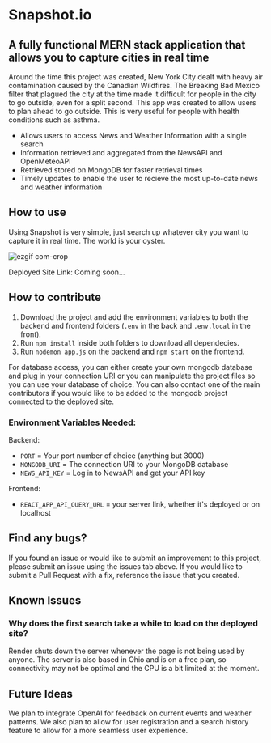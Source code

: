 # Snapshot.io

## A fully functional MERN stack application that allows you to capture cities in real time

Around the time this project was created, New York City dealt with heavy air contamination caused by the Canadian Wildfires. The Breaking Bad Mexico filter that plagued the city at the time made it difficult for people in the city to go outside, even for a split second.
This app was created to allow users to plan ahead to go outside. This is very useful for people with health conditions such as asthma.

* Allows users to access News and Weather Information with a single search
* Information retrieved and aggregated from the NewsAPI and OpenMeteoAPI
* Retrieved stored on MongoDB for faster retrieval times
* Timely updates to enable the user to recieve the most up-to-date news and weather information

## How to use

Using Snapshot is very simple, just search up whatever city you want to capture it in real time. The world is your oyster.

![ezgif com-crop](https://github.com/Sajid2001/real-time-app/assets/60523377/4d68bf3e-8dbb-4711-87a7-8093adb81014)

Deployed Site Link: Coming soon...

## How to contribute

1. Download the project and add the environment variables to both the backend and frontend folders (```.env``` in the back and ```.env.local``` in the front). 
2. Run ```npm install``` inside both folders to download all dependecies. 
3. Run ```nodemon app.js``` on the backend and ```npm start``` on the frontend.

For database access, you can either create your own mongodb database and plug in your connection URI or you can manipulate the project files so you can use your database of choice. You can also contact one of the main contributors if you would like to be added to the mongodb project connected to the deployed site.

### Environment Variables Needed:
Backend: 
* ```PORT``` = Your port number of choice (anything but 3000)
* ```MONGODB_URI``` = The connection URI to your MongoDB database
* ```NEWS_API_KEY``` = Log in to NewsAPI and get your API key

Frontend:
* ```REACT_APP_API_QUERY_URL``` = your server link, whether it's deployed or on localhost

## Find any bugs?

If you found an issue or would like to submit an improvement to this project, please submit an issue using the issues tab above. If you would like to submit a Pull Request with a fix, reference the issue that you created.

## Known Issues

### Why does the first search take a while to load on the deployed site?

Render shuts down the server whenever the page is not being used by anyone. The server is also based in Ohio and is on a free plan, so connectivity may not be optimal and the CPU is a bit limited at the moment.

## Future Ideas

We plan to integrate OpenAI for feedback on current events and weather patterns. We also plan to allow for user registration and a search history feature to allow for a more seamless user experience.


